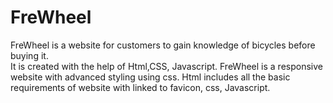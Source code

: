 # FreWheel
FreWheel is a website for customers to gain knowledge of bicycles before buying it.  
It is created with the help of Html,CSS, Javascript. FreWheel is a responsive website with advanced styling using css.
Html includes all the basic requirements of website with linked to favicon, css, Javascript. 
